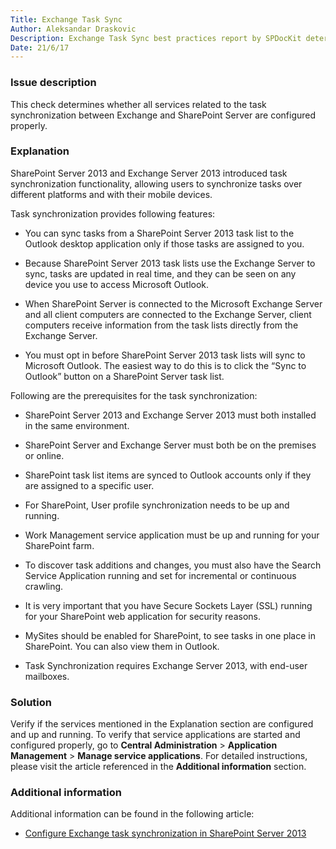 ```yaml
---
Title: Exchange Task Sync
Author: Aleksandar Draskovic
Description: Exchange Task Sync best practices report by SPDocKit determines whether all services related to the task synchronization between Exchange and SharePoint Server are configured properly.
Date: 21/6/17
---
```

### Issue description

This check determines whether all services related to the task synchronization between Exchange and SharePoint Server are configured properly.

### Explanation

SharePoint Server 2013 and Exchange Server 2013 introduced task synchronization functionality, allowing users to synchronize tasks over different platforms and with their mobile devices.

Task synchronization provides following features:

* You can sync tasks from a SharePoint Server 2013 task list to the Outlook desktop application only if those tasks are assigned to you.

* Because SharePoint Server 2013 task lists use the Exchange Server to sync, tasks are updated in real time, and they can be seen on any device you use to access Microsoft Outlook.

* When SharePoint Server is connected to the Microsoft Exchange Server and all client computers are connected to the Exchange Server, client computers receive information from the task lists directly from the Exchange Server.

* You must opt in before SharePoint Server 2013 task lists will sync to Microsoft Outlook. The easiest way to do this is to click the “Sync to Outlook” button on a SharePoint Server task list.

Following are the prerequisites for the task synchronization:

* SharePoint Server 2013 and Exchange Server 2013 must both installed in the same environment.

* SharePoint Server and Exchange Server must both be on the premises or online.

* SharePoint task list items are synced to Outlook accounts only if they are assigned to a specific user.

* For SharePoint, User profile synchronization needs to be up and running.

* Work Management service application must be up and running for your SharePoint farm.

* To discover task additions and changes, you must also have the Search Service Application running and set for incremental or continuous crawling.

* It is very important that you have Secure Sockets Layer (SSL) running for your SharePoint web application for security reasons.

* MySites should be enabled for SharePoint, to see tasks in one place in SharePoint. You can also view them in Outlook.

* Task Synchronization requires Exchange Server 2013, with end-user mailboxes.

### Solution

Verify if the services mentioned in the Explanation section are configured and up and running. To verify that service applications are started and configured properly, go to __Central Administration__ > __Application Management__ > __Manage service applications__. For detailed instructions, please visit the article referenced in the __Additional information__ section.

### Additional information

Additional information can be found in the following article:

* [Configure Exchange task synchronization in SharePoint Server 2013](https://technet.microsoft.com/en-us/library/jj554516.aspx)